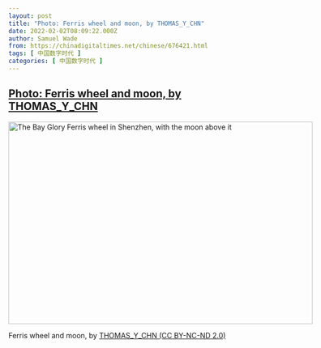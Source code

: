```yaml
---
layout: post
title: "Photo: Ferris wheel and moon, by THOMAS_Y_CHN"
date: 2022-02-02T08:09:22.000Z
author: Samuel Wade
from: https://chinadigitaltimes.net/chinese/676421.html
tags: [ 中国数字时代 ]
categories: [ 中国数字时代 ]
---
```

<!--1643789362000-->
[Photo: Ferris wheel and moon, by THOMAS_Y_CHN](https://chinadigitaltimes.net/chinese/676421.html)
------

<div>
<div id="attachment_676422" style="width: 610px" class="wp-caption alignnone"><img aria-describedby="caption-attachment-676422" src="http://chinadigitaltimes.net/wp-content/uploads/2022/02/51742555545_379846facd_c-e1643789329334.jpg" alt="The Bay Glory Ferris wheel in Shenzhen, with the moon above it" width="600" height="400" class="size-full wp-image-676422" srcset="https://chinadigitaltimes.net/chinese/files/2022/02/51742555545_379846facd_c-e1643789329334.jpg 600w, https://chinadigitaltimes.net/chinese/files/2022/02/51742555545_379846facd_c-e1643789329334-300x200.jpg 300w" sizes="(max-width: 600px) 100vw, 600px" /><p id="caption-attachment-676422" class="wp-caption-text">Ferris wheel and moon, by <a href="https://www.flickr.com/photos/thomasyung_cn/51742555545">THOMAS_Y_CHN (CC BY-NC-ND 2.0)</a></p></div>
</div>
